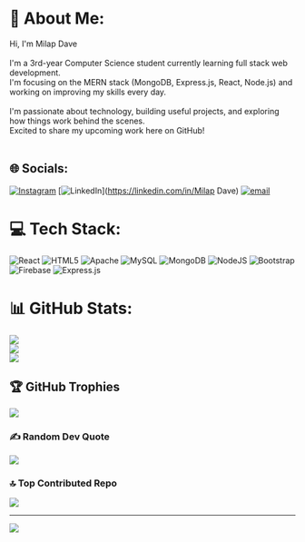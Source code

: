 # 💫 About Me:
Hi, I'm Milap Dave <br><br>I'm a 3rd-year Computer Science student currently learning full stack web development.  <br>I'm focusing on the MERN stack (MongoDB, Express.js, React, Node.js) and working on improving my skills every day.<br><br>I'm passionate about technology, building useful projects, and exploring how things work behind the scenes.  <br>Excited to share my upcoming work here on GitHub!<br><br>


## 🌐 Socials:
[![Instagram](https://img.shields.io/badge/Instagram-%23E4405F.svg?logo=Instagram&logoColor=white)](https://instagram.com/mil_apdave) [![LinkedIn](https://img.shields.io/badge/LinkedIn-%230077B5.svg?logo=linkedin&logoColor=white)](https://linkedin.com/in/Milap Dave) [![email](https://img.shields.io/badge/Email-D14836?logo=gmail&logoColor=white)](mailto:milapdave6355@gmail.com) 

# 💻 Tech Stack:
![React](https://img.shields.io/badge/react-%2320232a.svg?style=for-the-badge&logo=react&logoColor=%2361DAFB) ![HTML5](https://img.shields.io/badge/html5-%23E34F26.svg?style=for-the-badge&logo=html5&logoColor=white) ![Apache](https://img.shields.io/badge/apache-%23D42029.svg?style=for-the-badge&logo=apache&logoColor=white) ![MySQL](https://img.shields.io/badge/mysql-4479A1.svg?style=for-the-badge&logo=mysql&logoColor=white) ![MongoDB](https://img.shields.io/badge/MongoDB-%234ea94b.svg?style=for-the-badge&logo=mongodb&logoColor=white) ![NodeJS](https://img.shields.io/badge/node.js-6DA55F?style=for-the-badge&logo=node.js&logoColor=white) ![Bootstrap](https://img.shields.io/badge/bootstrap-%238511FA.svg?style=for-the-badge&logo=bootstrap&logoColor=white) ![Firebase](https://img.shields.io/badge/firebase-a08021?style=for-the-badge&logo=firebase&logoColor=ffcd34) ![Express.js](https://img.shields.io/badge/express.js-%23404d59.svg?style=for-the-badge&logo=express&logoColor=%2361DAFB)
# 📊 GitHub Stats:
![](https://github-readme-stats.vercel.app/api?username=milapdave111&theme=shadow_green&hide_border=false&include_all_commits=true&count_private=true)<br/>
![](https://nirzak-streak-stats.vercel.app/?user=milapdave111&theme=shadow_green&hide_border=false)<br/>
![](https://github-readme-stats.vercel.app/api/top-langs/?username=milapdave111&theme=shadow_green&hide_border=false&include_all_commits=true&count_private=true&layout=compact)

## 🏆 GitHub Trophies
![](https://github-profile-trophy.vercel.app/?username=milapdave111&theme=radical&no-frame=false&no-bg=false&margin-w=4)

### ✍️ Random Dev Quote
![](https://quotes-github-readme.vercel.app/api?type=horizontal&theme=gruvbox)

### 🔝 Top Contributed Repo
![](https://github-contributor-stats.vercel.app/api?username=milapdave111&limit=5&theme=dark&combine_all_yearly_contributions=true)

---
[![](https://visitcount.itsvg.in/api?id=milapdave111&icon=6&color=3)](https://visitcount.itsvg.in)

<!-- Proudly created with GPRM ( https://gprm.itsvg.in ) -->
